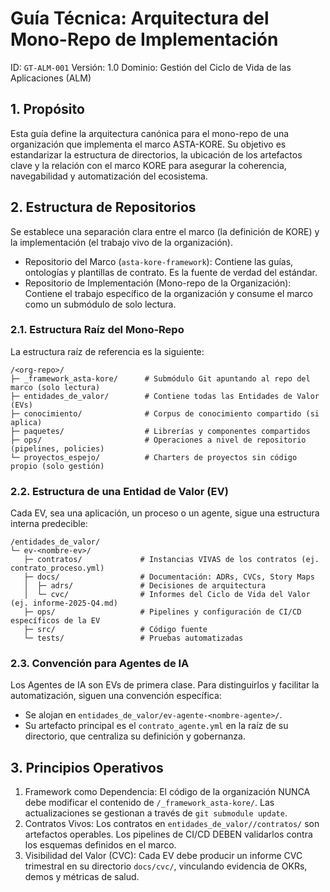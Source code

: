 # Guía Técnica: Arquitectura del Mono-Repo de Implementación

ID: `GT-ALM-001`
Versión: 1.0
Dominio: Gestión del Ciclo de Vida de las Aplicaciones (ALM)

## 1. Propósito

Esta guía define la arquitectura canónica para el mono-repo de una organización que implementa el marco ASTA-KORE. Su objetivo es estandarizar la estructura de directorios, la ubicación de los artefactos clave y la relación con el marco KORE para asegurar la coherencia, navegabilidad y automatización del ecosistema.

## 2. Estructura de Repositorios

Se establece una separación clara entre el marco (la definición de KORE) y la implementación (el trabajo vivo de la organización).

* Repositorio del Marco (`asta-kore-framework`): Contiene las guías, ontologías y plantillas de contrato. Es la fuente de verdad del estándar.
* Repositorio de Implementación (Mono-repo de la Organización): Contiene el trabajo específico de la organización y consume el marco como un submódulo de solo lectura.

### 2.1. Estructura Raíz del Mono-Repo

La estructura raíz de referencia es la siguiente:

```plain
/<org-repo>/
├─ _framework_asta-kore/      # Submódulo Git apuntando al repo del marco (solo lectura)
├─ entidades_de_valor/        # Contiene todas las Entidades de Valor (EVs)
├─ conocimiento/              # Corpus de conocimiento compartido (si aplica)
├─ paquetes/                  # Librerías y componentes compartidos
├─ ops/                       # Operaciones a nivel de repositorio (pipelines, policies)
└─ proyectos_espejo/          # Charters de proyectos sin código propio (solo gestión)
```

### 2.2. Estructura de una Entidad de Valor (EV)

Cada EV, sea una aplicación, un proceso o un agente, sigue una estructura interna predecible:

```plain
/entidades_de_valor/
└─ ev-<nombre-ev>/
   ├─ contratos/             # Instancias VIVAS de los contratos (ej. contrato_proceso.yml)
   ├─ docs/                  # Documentación: ADRs, CVCs, Story Maps
   │  ├─ adrs/               # Decisiones de arquitectura
   │  └─ cvc/                # Informes del Ciclo de Vida del Valor (ej. informe-2025-Q4.md)
   ├─ ops/                   # Pipelines y configuración de CI/CD específicos de la EV
   ├─ src/                   # Código fuente
   └─ tests/                 # Pruebas automatizadas
```

### 2.3. Convención para Agentes de IA

Los Agentes de IA son EVs de primera clase. Para distinguirlos y facilitar la automatización, siguen una convención específica:

* Se alojan en `entidades_de_valor/ev-agente-<nombre-agente>/`.
* Su artefacto principal es el `contrato_agente.yml` en la raíz de su directorio, que centraliza su definición y gobernanza.

## 3. Principios Operativos

1. Framework como Dependencia: El código de la organización NUNCA debe modificar el contenido de `/_framework_asta-kore/`. Las actualizaciones se gestionan a través de `git submodule update`.
2. Contratos Vivos: Los contratos en `entidades_de_valor//contratos/` son artefactos operables. Los pipelines de CI/CD DEBEN validarlos contra los esquemas definidos en el marco.
3. Visibilidad del Valor (CVC): Cada EV debe producir un informe CVC trimestral en su directorio `docs/cvc/`, vinculando evidencia de OKRs, demos y métricas de salud.
